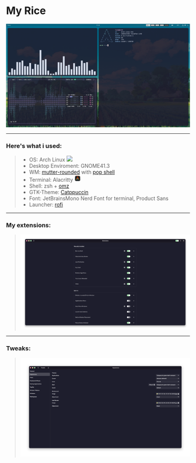 # My Rice

![plot](https://raw.githubusercontent.com/LucaErr/MyGnomeRice/main/pictures/with%20pop.png?token=GHSAT0AAAAAABRTSBWAEU6JGCOFFV3RYL2GYQNJOZA)

---
### Here's what i used:
>- OS: Arch Linux ![](https://i.imgur.com/kG788YU.png)
>- Desktop Enviroment: GNOME41.3
>- WM: [mutter-rounded](https://github.com/yilozt/mutter-rounded) with [pop shell](https://github.com/pop-os/shell)
>- Terminal: Alacritty ![](https://raw.githubusercontent.com/LucaErr/MyGnomeRice/main/pictures/ala.png?token=GHSAT0AAAAAABRTSBWAMMIRCHPS5Q7FG4GYYQNJNDQ)
>- Shell: zsh + [omz](https://ohmyz.sh/)
>- GTK-Theme: [Catppuccin](https://github.com/catppuccin/gtk)
>- Font: JetBrainsMono Nerd Font for terminal, Product Sans
>- Launcher: [rofi](https://github.com/adi1090x/rofi)
---
### My extensions:

> ![plot](https://raw.githubusercontent.com/LucaErr/MyGnomeRice/main/pictures/extension.png?token=GHSAT0AAAAAABRTSBWBG5SEBVFONCZ2KEGKYQNJNYA)
---
### Tweaks:
> ![plot](https://raw.githubusercontent.com/LucaErr/MyGnomeRice/main/pictures/tweaks.png?token=GHSAT0AAAAAABRTSBWBFYN6XHPFJBB27QA6YQNJOJA)